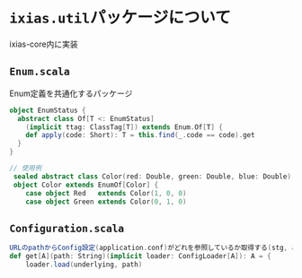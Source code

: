 # `ixias.util`パッケージについて
ixias-core内に実装

## `Enum.scala`
Enum定義を共通化するパッケージ
```scala
object EnumStatus {
  abstract class Of[T <: EnumStatus]
    (implicit ttag: ClassTag[T]) extends Enum.Of[T] {
    def apply(code: Short): T = this.find(_.code == code).get
  }
}

// 使用例
 sealed abstract class Color(red: Double, green: Double, blue: Double)
 object Color extends EnumOf[Color] {
    case object Red   extends Color(1, 0, 0)
    case object Green extends Color(0, 1, 0)
```

## `Configuration.scala`
```scala
URLのpathからConfig設定(application.conf)がどれを参照しているか取得する(stg, acc prod)
def get[A](path: String)(implicit loader: ConfigLoader[A]): A = {
    loader.load(underlying, path)
```
